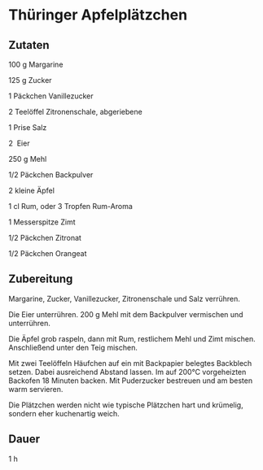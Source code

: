 # Thüringer Apfelplätzchen

## Zutaten
100 g 			Margarine

125 g 			Zucker

1 Päckchen 		Vanillezucker

2 Teelöffel 	Zitronenschale, abgeriebene

1 Prise 		Salz

2 				Eier

250 g 			Mehl

1/2 Päckchen 	Backpulver

2 kleine 		Äpfel

1 cl 			Rum, oder 3 Tropfen Rum-Aroma

1 Messerspitze 	Zimt

1/2 Päckchen 	Zitronat

1/2 Päckchen 	Orangeat

## Zubereitung
Margarine, Zucker, Vanillezucker, Zitronenschale und Salz verrühren.

Die Eier unterrühren. 200 g Mehl mit dem Backpulver vermischen und unterrühren.

Die Äpfel grob raspeln, dann mit Rum, restlichem Mehl und Zimt mischen. Anschließend unter den Teig mischen.

Mit zwei Teelöffeln Häufchen auf ein mit Backpapier belegtes Backblech setzen. Dabei ausreichend Abstand lassen. Im auf 200°C vorgeheizten Backofen 18 Minuten backen.
Mit Puderzucker bestreuen und am besten warm servieren.

Die Plätzchen werden nicht wie typische Plätzchen hart und krümelig, sondern eher kuchenartig weich.

## Dauer
1 h